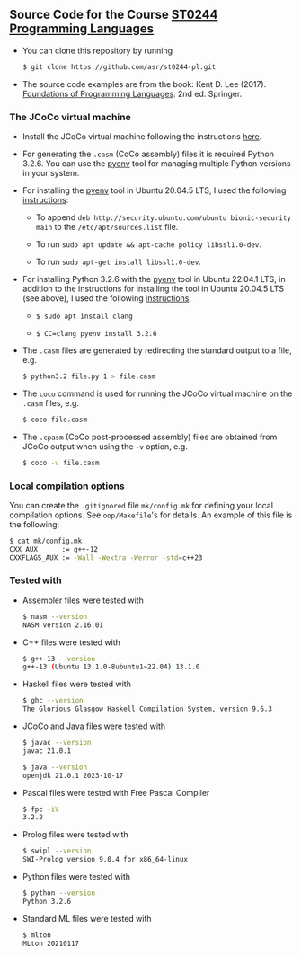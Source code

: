 ## Source Code for the Course [ST0244 Programming Languages](http://www1.eafit.edu.co/asr/cursos/st0244-lenguajes-de-programacion/index.html)

* You can clone this repository by running

    ```bash
    $ git clone https://github.com/asr/st0244-pl.git
    ```

* The source code examples are from the book: Kent D. Lee
(2017). [Foundations of Programming
Languages](https://kentdlee.github.io/PL/build/html/index.html). 2nd
ed. Springer.

### The JCoCo virtual machine

* Install the JCoCo virtual machine following the instructions
  [here](https://kentdlee.github.io/JCoCoPages/_build/html/index.html).

* For generating the `.casm` (CoCo assembly) files it is required
Python 3.2.6. You can use the
[pyenv](https://realpython.com/intro-to-pyenv) tool for managing
multiple Python versions in your system.

* For installing the [pyenv](https://realpython.com/intro-to-pyenv)
  tool in Ubuntu 20.04.5 LTS, I used the following
  [instructions](https://github.com/pyenv/pyenv/issues/945#issuecomment-695777331):

  + To append `deb http://security.ubuntu.com/ubuntu bionic-security
  main` to the `/etc/apt/sources.list` file.

  + To run `sudo apt update && apt-cache policy libssl1.0-dev`.

  + To run `sudo apt-get install libssl1.0-dev`.

* For installing Python 3.2.6 with the
  [pyenv](https://realpython.com/intro-to-pyenv) tool in Ubuntu
  22.04.1 LTS, in addition to the instructions for installing the tool
  in Ubuntu 20.04.5 LTS (see above), I used the following
  [instructions](https://github.com/pyenv/pyenv/issues/2239#issuecomment-1079275184):

  + `$ sudo apt install clang`

  + `$ CC=clang pyenv install 3.2.6`

* The `.casm` files are generated by redirecting the standard output
  to a file, e.g.

    ```bash
    $ python3.2 file.py 1 > file.casm
    ```

* The `coco` command is used for running the JCoCo virtual machine on
  the `.casm` files, e.g.

    ```bash
    $ coco file.casm
    ```

* The `.cpasm` (CoCo post-processed assembly) files are obtained from
JCoCo output when using the `-v` option, e.g.

    ```bash
    $ coco -v file.casm
    ```

### Local compilation options

You can create the `.gitignored` file `mk/config.mk` for defining your
local compilation options. See `oop/Makefile`'s for details. An example of
this file is the following:

```bash
$ cat mk/config.mk
CXX_AUX      := g++-12
CXXFLAGS_AUX := -Wall -Wextra -Werror -std=c++23
```

### Tested with

* Assembler files were tested with

    ```bash
    $ nasm --version
    NASM version 2.16.01
    ```

* C++ files were tested with

    ```bash
    $ g++-13 --version
    g++-13 (Ubuntu 13.1.0-8ubuntu1~22.04) 13.1.0
    ```

* Haskell files were tested with

    ```bash
    $ ghc --version
    The Glorious Glasgow Haskell Compilation System, version 9.6.3
    ```

* JCoCo and Java files were tested with

    ```bash
    $ javac --version
    javac 21.0.1

    $ java --version
    openjdk 21.0.1 2023-10-17
    ```

* Pascal files were tested with Free Pascal Compiler

    ```bash
    $ fpc -iV
    3.2.2
    ```

* Prolog files were tested with

    ```bash
    $ swipl --version
    SWI-Prolog version 9.0.4 for x86_64-linux
    ```

* Python files were tested with

    ```bash
    $ python --version
    Python 3.2.6
    ```

* Standard ML files were tested with

    ```bash
    $ mlton
    MLton 20210117
    ```

